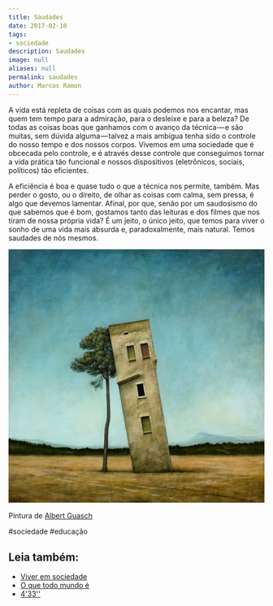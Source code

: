 ```yaml
---
title: Saudades
date: 2017-02-10
tags:
- sociedade
description: Saudades
image: null
aliases: null
permalink: saudades
author: Marcos Ramon
---
```

A vida está repleta de coisas com as quais podemos nos encantar, mas quem tem tempo para a admiração, para o desleixe e para a beleza? De todas as coisas boas que ganhamos com o avanço da técnica — e são muitas, sem dúvida alguma — talvez a mais ambígua tenha sido o controle do nosso tempo e dos nossos corpos. Vivemos em uma sociedade que é obcecada pelo controle, e é através desse controle que conseguimos tornar a vida prática tão funcional e nossos dispositivos (eletrônicos, sociais, políticos) tão eficientes.

A eficiência é boa e quase tudo o que a técnica nos permite, também. Mas perder o gosto, ou o direito, de olhar as coisas com calma, sem pressa, é algo que devemos lamentar. Afinal, por que, senão por um saudosismo do que sabemos que é bom, gostamos tanto das leituras e dos filmes que nos tiram de nossa própria vida? É um jeito, o único jeito, que temos para viver o sonho de uma vida mais absurda e, paradoxalmente, mais natural. Temos saudades de nós mesmos.

<img src="/assets/img/saudades-medium.jpeg">

Pintura de [Albert Guasch](http://www.faithistorment.com/2014/02/paintings-by-albert-guasch.html)


#sociedade #educação<div class="leia-tambem" markdown="1">
## Leia também:

- <a href="/viver-em-sociedade">Viver em sociedade</a>
- <a href="/o-que-todo-mundo-e">O que todo mundo é</a>
- <a href="/433">4'33''</a>
</div>